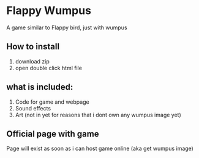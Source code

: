# Flappy Wumpus
A game similar to Flappy bird, just with wumpus

## How to install
1. download zip
2. open double click html file

## what is included:
1. Code for game and webpage
2. Sound effects
3. Art (not in yet for reasons that i dont own any wumpus image yet)

## Official page with game
Page will exist as soon as i can host game online (aka get wumpus image)
